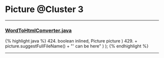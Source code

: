 # Picture @Cluster 3

***

### [WordToHtmlConverter.java](https://searchcode.com/codesearch/view/97383966/)
{% highlight java %}
424. boolean inlined, Picture picture )
429.             + picture.suggestFullFileName() + "' can be here" ) );
{% endhighlight %}

***

